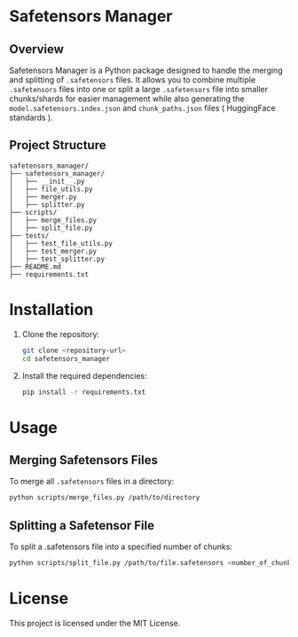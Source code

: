 

# Safetensors Manager

## Overview

Safetensors Manager is a Python package designed to handle the merging and splitting of `.safetensors` files. It allows you to combine multiple `.safetensors` files into one or split a large `.safetensors` file into smaller chunks/shards for easier management while also generating the `model.safetensors.index.json` and `chunk_paths.json` files ( HuggingFace standards ).


## Project Structure

```plaintext
safetensors_manager/
├── safetensors_manager/
│   ├── __init__.py
│   ├── file_utils.py
│   ├── merger.py
│   ├── splitter.py
├── scripts/
│   ├── merge_files.py
│   ├── split_file.py
├── tests/
│   ├── test_file_utils.py
│   ├── test_merger.py
│   ├── test_splitter.py
├── README.md
├── requirements.txt
```


# Installation

1. Clone the repository:

    ```bash
    git clone <repository-url>
    cd safetensors_manager
    ```

2. Install the required dependencies:

    ```bash
    pip install -r requirements.txt
    ```

# Usage

## Merging Safetensors Files

To merge all `.safetensors` files in a directory:

```bash
python scripts/merge_files.py /path/to/directory
```

## Splitting a Safetensor File

To split a .safetensors file into a specified number of chunks:

```bash
python scripts/split_file.py /path/to/file.safetensors <number_of_chunks>
```

# License

This project is licensed under the MIT License.